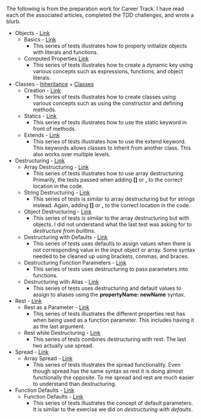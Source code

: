 The following is from the preparation work for Career Track. I have read each of the associated articles, completed the TDD challenges, and wrote a blurb.

* Objects - [Link](https://developer.mozilla.org/en-US/docs/Web/JavaScript/Reference/Operators/Object_initializer)
    * Basics - [Link](https://tddbin.com/#?kata=es6/language/object-literal/basics)
        * This series of tests illustrates how to properly initialize objects with literals and functions.
    * Computed Properties [Link](https://tddbin.com/#?kata=es6/language/object-literal/computed-properties)
        * This series of tests illustrates how to create a dynamic key using various concepts such as expressions, functions, and object literals.
* Classes - [Inheritance](https://developer.mozilla.org/en-US/docs/Web/JavaScript/Inheritance_and_the_prototype_chain) + [Classes](https://developer.mozilla.org/en-US/docs/Web/JavaScript/Reference/Classes)
    * Creation - [Link](https://tddbin.com/#?kata=es6/language/class/creation)
        * This series of tests illustrates how to create classes using various concepts such as using the constructor and defining methods.
    * Statics - [Link](https://tddbin.com/#?kata=es6/language/class/static)
        * This series of tests illustrates how to use the static keyword in front of methods.
    * Extends - [Link](https://tddbin.com/#?kata=es6/language/class/extends)
        * This series of tests illustrates how to use the extend keyword. This keywords allows classes to inherit from another class. This also works over multiple levels.
* Destructuring - [Link](https://developer.mozilla.org/en-US/docs/Web/JavaScript/Reference/Operators/Destructuring_assignment)
    * Array Destructuring - [Link](https://tddbin.com/#?kata=es6/language/destructuring/array)
        * This series of tests illustrates how to use array destructuring. Primarily, the tests passed when adding **[]** or **,** to the correct location in the code.
    * String Destructuring - [Link](https://tddbin.com/#?kata=es6/language/destructuring/string) 
        * This series of tests is similar to array destructuring but for strings instead. Again, adding **[]** or **,** to the correct location in the code.
    * Object Destructuring - [Link](https://tddbin.com/#?kata=es6/language/destructuring/object)
        * This series of tests is similar to the array destructuring but with objects. I did not understand what the last test was asking for to *destructure from builtins*.
    * Destructuring with Defaults - [Link](https://tddbin.com/#?kata=es6/language/destructuring/defaults)
        * This series of tests uses defaults to assign values when there is not corresponding value in the input object or array. Some syntax needed to be cleaned up using brackets, commas, and braces.
    * Destructuring Function Parameters - [Link](https://tddbin.com/#?kata=es6/language/destructuring/parameters)
        * This series of tests uses destructuring to pass parameters into functions.
    * Destructuring with Alias - [Link](https://tddbin.com/#?kata=es6/language/destructuring/rename)
        * This series of tests uses destructuring and default values to assign to aliases using the **propertyName: newName** syntax.
* Rest - [Link](https://developer.mozilla.org/en-US/docs/Web/JavaScript/Reference/Functions/rest_parameters)
    * Rest as a Parameter - [Link](https://tddbin.com/#?kata=es6/language/rest/as-parameter)
        * This series of tests illustrates the different properties rest has when being used as a function parameter. This includes having it as the last argument.
    * Rest while Destructuring - [Link](https://tddbin.com/#?kata=es6/language/rest/with-destructuring)
        * This series of tests combines destructuring with rest. The last two actually use spread.
* Spread - [Link](https://developer.mozilla.org/en-US/docs/Web/JavaScript/Reference/Operators/Spread_syntax)
    * Array Spread - [Link](https://tddbin.com/#?kata=es6/language/spread/with-arrays)
        * This series of tests illustrates the spread functionality. Even though spread has the same syntax as rest it is doing almost functionally the opposite. To me spread and rest are much easier to understand than destructuring.
* Function Defaults - [Link](https://developer.mozilla.org/en-US/docs/Web/JavaScript/Reference/Functions/Default_parameters)
    * Function Defaults - [Link](https://tddbin.com/#?kata=es6/language/default-parameters/basics)
        * This series of tests illustrates the concept of default parameters. It is similar to the exercise we did on *destructuring with defaults*.